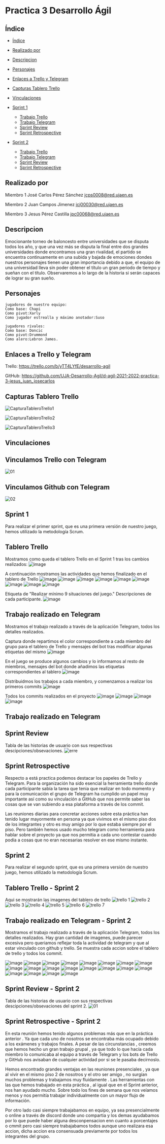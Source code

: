 <a name="arriba"></a>
# Practica 3 Desarrollo Ágil


<a name="indice"></a>
## Índice
* [Índice](#indice)
* [Realizado por](#Realizado_por)
* [Descripcion](#descripcion)
* [Personajes](#personajes)
* [Enlaces a Trello y Telegram](#Enlaces)
* [Capturas Tablero Trello](#tablero)
* [Vinculaciones](#Vinculaciones)
  
* [Sprint 1](#Sprint_1)
  * [Trabajo Trello](#trabajo_trello)
  * [Trabajo Telegram](#trabajo_telegram)
  * [Sprint Review](#sprint_review)
  * [Sprint Retrospective](#sprint_retrospective)

* [Sprint 2](#Sprint_2)
  * [Trabajo Trello](#trabajo_trello_2)
  * [Trabajo Telegram](#trabajo_telegram_2)
  * [Sprint Review](#sprint_review_2)
  * [Sprint Retrospective](#sprint_retrospective_2)


<a name="Realizado_por"></a>
## Realizado por

Miembro 1
José Carlos Pérez Sánchez
jcps0008@red.ujaen.es

Miembro 2 
Juan Campos Jímenez 
jcj00030@red.ujaen.es

Miembro 3
Jesus Pérez Castilla
jpc00068@red.ujaen.es




<a name="descripcion"></a>
## Descripcion
Emocionante torneo de baloncesto entre universidades que se disputa
todos los año, y que una vez más se disputa la final entre dos grandes universidades
donde encontramos una gran rivalidad, el partido se encuentra continuamente en 
una subida y bajada de emociones dondes nuestros personajes tienen una gran
importancia debido a que, el equipo de una universidad lleva sin poder obtener
el título un gran periodo de tiempo y sueñan con el título. Observaremos a lo
largo de la historia si serán capaces de lograr su gran sueño.



<a name="personajes"></a>
## Personajes

	jugadores de nuestro equipo:
	Como base: Chapi
	Como pivot:Xarly
	Como jugador estrealla y máximo anotador:Suso
   
	jugadores rivales:
	Como base: Doncic
	Como pivot:Drummond
	Como alero:Lebron James.


<a name="Enlaces"></a>
## Enlaces a Trello y Telegram 
Trello: https://trello.com/b/yTT4LYfE/desarrollo-agil

GitHub: https://github.com/UJA-Desarrollo-Agil/d-agil-2021-2022-practica-3-jesus_juan_josecarlos

<a name="tablero"></a>
## Capturas Tablero Trello
![CapturaTableroTrello1](https://user-images.githubusercontent.com/99332198/159651859-3545825c-bd2b-4c54-bf90-10550a8bc12c.PNG)

![CapturaTableroTrello2](https://user-images.githubusercontent.com/99332198/159651953-61b806c4-716f-44dc-9270-5c444e3a3235.PNG)

![CapturaTableroTrello3](https://user-images.githubusercontent.com/99332198/159652032-8d88428e-6918-4821-ab9f-2e09acea8744.PNG)




<a name="Vinculaciones"></a>
## Vinculaciones 

## Vinculamos Trello con Telegram
![01](https://user-images.githubusercontent.com/99321546/159535567-5226d7ee-e36c-4d1c-b70a-de44e64b616c.jpg)

## Vinculamos Github con Telegram
![02](https://user-images.githubusercontent.com/99321546/159535652-4a604c1a-917b-4a09-b07e-3690d9d6fad2.jpg)

<a name="Sprint_1"></a>
## Sprint 1
Para realizar el primer sprint, que es una primera versión de nuestro juego, hemos utilizado la metodología Scrum.

<a name="trabajo_trello"></a>
## Tablero Trello
   Mostramos como queda el tablero Trello en el Sprint 1 tras los cambios realizados:
   ![image](https://user-images.githubusercontent.com/99321546/164037542-cb371cf0-f7b6-4247-b0f5-bb6258faf0d9.png)
   
   A continuación mostramos las actividades que hemos finalizado en el tablero de Trello
![image](https://user-images.githubusercontent.com/99321546/164037658-7c72a942-d734-477e-84ca-b033cf4b9ac2.png)
![image](https://user-images.githubusercontent.com/99321546/164037741-07c493f2-e4eb-4516-9801-44a104f9d13b.png)
![image](https://user-images.githubusercontent.com/99321546/164037777-8efc0e14-3a5e-4529-a46d-e584108d4ac0.png)
![image](https://user-images.githubusercontent.com/99321546/164037831-f19b8558-21de-48f2-a999-58f9000b6ebc.png)
![image](https://user-images.githubusercontent.com/99321546/164037921-92471255-1927-42c2-81be-f96c2ac148a2.png)
![image](https://user-images.githubusercontent.com/99321546/164037974-4a75f176-b352-40f9-9783-bc34be97d2b5.png)
![image](https://user-images.githubusercontent.com/99321546/164038038-db165696-1065-4967-a3a6-aa623c787fe1.png)
![image](https://user-images.githubusercontent.com/99321546/164038131-7a214d9f-5dc6-4de6-a435-0849198db11f.png)
![image](https://user-images.githubusercontent.com/99321546/164038177-823a5e7a-e97d-4cd4-b294-f18e93f706fb.png)

Etiqueta de "Realizar mínimo 9 situaciones del juego."
Descripciones de cada participante.
![image](https://user-images.githubusercontent.com/99321546/164040431-6f92a7c5-3cd7-4edd-89b2-9b29ceaab8e2.png)




<a name="trabajo_telegram"></a>
## Trabajo realizado en Telegram
   Mostramos el trabajo realizado a través de la aplicación Telegram, todos los detalles realizados.
   
   Captura donde repartimos el color correspondiente a cada miembro del grupo para el tablero de Trello y mensajes del bot tras modificar algunas etiquetas del mismo
   ![image](https://user-images.githubusercontent.com/99320559/164041345-820ed1f3-69ce-4eee-86eb-61b88abfa65c.png)
   
   En el juego se produce algunos cambios y lo informamos al resto de miembros, mensajes del bot donde añadimos las etiquetas correspondientes al tablero 
   ![image](https://user-images.githubusercontent.com/99320559/164041753-c5501bf0-6d45-4250-843a-3cfb91c7951d.png)
   
   Distribuidmos los trabajos a cada miembro, y comenzamos a realizar los primeros commits
   ![image](https://user-images.githubusercontent.com/99320559/164042082-3a2d0291-2e2f-4d1a-9f07-e69c3e1f9aca.png)
   
   Todos los commits realizados en el proyecto
   ![image](https://user-images.githubusercontent.com/99320559/164042283-df3efbc8-7794-4415-ad3c-c9fdb7fa8f87.png)
   ![image](https://user-images.githubusercontent.com/99320559/164042366-49e084bc-009d-4242-b9b7-30488dab2a0f.png)
   ![image](https://user-images.githubusercontent.com/99320559/164042451-a8a1a294-c7b4-4764-a36d-8f6a234a12fb.png)
   ![image](https://user-images.githubusercontent.com/99320559/164042520-ac5b83c0-f593-4098-8a62-a5274cba1817.png)
   
   ## Trabajo realizado en Telegram
   
<a name="sprint_review"></a>
## Sprint Review

Tabla de las historias de usuario con sus respectivas descipciones/obsevaciones.
![erre](https://user-images.githubusercontent.com/99321546/164044782-48e0d198-15ea-4ff7-8625-dd62585cba2f.png)


<a name="sprint_retrospective"></a>
## Sprint Retrospective
Respecto a está practica podemos destacar los papeles de Trello y Telegram. Para la organización ha sido esencial la herramienta trello donde cada participante sabía la tarea que tenia que realizar en todo momento y para la comunicación el grupo de Telegram ha cumplido un papel muy importante así como su vinculación a GitHub que nos permite saber las cosas que se van subiendo a esa plataforma a través de los commit.

Las reuniones diarias para concretar acciones sobre esta práctica han tenido lugar mayormente en persona ya que vivimos en el mismo piso dos de los integrantes y otro es muy amigo por lo que estaba siempre por el piso. Pero también hemos usado mucho telegram como herramienta para hablar sobre el proyecto ya que nos permitia a cada uno contestar cuando podía a cosas que no eran necesarias resolver en ese mismo instante.



<a name="Sprint_2"></a>
## Sprint 2
Para realizar el segundo sprint, que es una primera versión de nuestro juego, hemos utilizado la metodología Scrum.

<a name="trabajo_trello_2"></a>
## Tablero Trello - Sprint 2
Aqui se mostrarán las imagenes del tablero de trello
![trello 1](https://user-images.githubusercontent.com/99321546/167726854-77c51bab-345a-401b-8c34-dbcccd1ad1fc.jpg)
![trello 2](https://user-images.githubusercontent.com/99321546/167726882-0f448014-76d6-4551-b0ef-8340d1b6676a.jpg)
![trello 3](https://user-images.githubusercontent.com/99321546/167726889-c7658aab-e35e-46ef-a09b-001a521182cd.jpg)
![trello 4](https://user-images.githubusercontent.com/99321546/167726903-a356ab90-04d5-4e04-b2b6-0a157c96a053.jpg)
![trello 5](https://user-images.githubusercontent.com/99321546/167726914-e08ea54c-e21e-4cf5-afde-278b5960bd19.jpg)
![trello 6](https://user-images.githubusercontent.com/99321546/167726926-0e6187c5-5bf8-4074-a599-bf47660cf540.jpg)
![trello 7](https://user-images.githubusercontent.com/99321546/167726933-e971a3f5-9e26-4ade-a7ea-3c85deb9e14f.jpg)


<a name="trabajo_telegram_2"></a>
## Trabajo realizado en Telegram - Sprint 2
   Mostramos el trabajo realizado a través de la aplicación Telegram, todos los detalles realizados.
   Hay gran cantidad de imagenes, puede parecer excesiva pero queriamos reflejar toda la actividad de telegram y que al estar
   vinculado con github y trello. Se muestra cada accion sobre el tablero de trello y todos los commit.
  
![image](https://user-images.githubusercontent.com/99321546/167727118-4e16a02b-ff5b-4c02-a252-95683814c1e1.png)
![image](https://user-images.githubusercontent.com/99321546/167727150-71b4143d-3229-476c-804c-95b96cb30c30.png)
![image](https://user-images.githubusercontent.com/99321546/167727205-9235433b-67cb-499b-ac72-5854ada124f4.png)
![image](https://user-images.githubusercontent.com/99321546/167727233-e4cec3ed-e037-4bb8-a881-742a4e6a486a.png)
![image](https://user-images.githubusercontent.com/99321546/167727265-d232487f-fb67-4894-afa7-61233d7494cc.png)
![image](https://user-images.githubusercontent.com/99321546/167727301-353bad50-1a21-4605-a6da-39280e6a341c.png)
![image](https://user-images.githubusercontent.com/99321546/167727343-b3987e1b-2377-477c-b159-04c4393e3a4a.png)
![image](https://user-images.githubusercontent.com/99321546/167727372-d624311a-7d90-45be-a50f-7a6025fc2e70.png)
![image](https://user-images.githubusercontent.com/99321546/167727399-ecd9a1a2-5261-4c7f-8b3d-2b68019ba542.png)
![image](https://user-images.githubusercontent.com/99321546/167727434-574d28a3-70c1-43c4-b78a-41d438751f22.png)
![image](https://user-images.githubusercontent.com/99321546/167727464-18a411c3-4c18-448c-9717-516804f18d45.png)
![image](https://user-images.githubusercontent.com/99321546/167727493-585240d7-56f8-4154-89e0-32271f81cca4.png)
![image](https://user-images.githubusercontent.com/99321546/167727516-6bec43c2-cb42-4f71-8330-388325b28127.png)
![image](https://user-images.githubusercontent.com/99321546/167727544-688a519c-be79-450b-a43c-b648ed7a120d.png)
![image](https://user-images.githubusercontent.com/99321546/167727573-2bebc262-1e10-42cd-90d2-6f61dde0afd0.png)
![image](https://user-images.githubusercontent.com/99321546/167727597-31a387fd-c82c-42bd-9cd8-b253ef93c11b.png)
![image](https://user-images.githubusercontent.com/99321546/167727625-f4f9c8b6-0ab8-47c9-bb6f-030d9fdd2b47.png)
![image](https://user-images.githubusercontent.com/99321546/167727641-e9c3078a-7828-48c8-a942-b0981bf92a81.png)
![image](https://user-images.githubusercontent.com/99321546/167727667-979d1044-9a83-4025-a54a-10bcd38d36fb.png)
![image](https://user-images.githubusercontent.com/99321546/167727695-baf732ea-8d02-40b4-85fb-d1ccf6dca218.png)



 
 <a name="sprint_review_2"></a>
## Sprint Review - Sprint 2
Tabla de las historias de usuario con sus respectivas descipciones/obsevaciones del sprint 2.
![01](https://user-images.githubusercontent.com/99321546/167728031-b4756f6c-3282-4bb6-b0fc-37df38ba519e.jpg)


<a name="sprint_retrospective_2"></a>
## Sprint Retrospective - Sprint 2

En esta reunión hemos tenido algunos problemas más que en la práctica anterior . Ya que cada uno de nosotros se encontraba más ocupado debido a los exámenes y trabajos finales. A pesar de las circunstancias , creemos que hemos hecho un gran trabajo grupal , ya que todo lo que hacía cada miembro lo comunicaba al equipo a través de Telegram y los bots de Trello y GitHub nos avisaban de cualquier actividad por si se le pasaba decírnoslo.

Hemos encontrado grandes ventajas en las reuniones presenciales , ya que al vivir en el mismo piso 2 de nosotros y el otro ser amigo , no surgían muchos problemas y trabajamos muy fluidamente . Las herramientas con las que hemos trabajado en esta práctica , al igual que en el Sprint anterior, nos han ayudado mucho. Sobre todo los fines de semana que nos veíamos menos y nos permitía trabajar individualmente con un mayor flujo de información.

Por otro lado casi siempre trabajabamos en equipo, ya sea presencialmente o online a través de discord donde uno compartia y los demas ayudabamos por lo que puede haber alguna desconpensacion enn cuanto a porcentajes o cmmit pero casi siempre trabajabamos todos aunque uno realizara esa accion, dicha accion era consensuada previamente por todos los integrantes del grupo.
